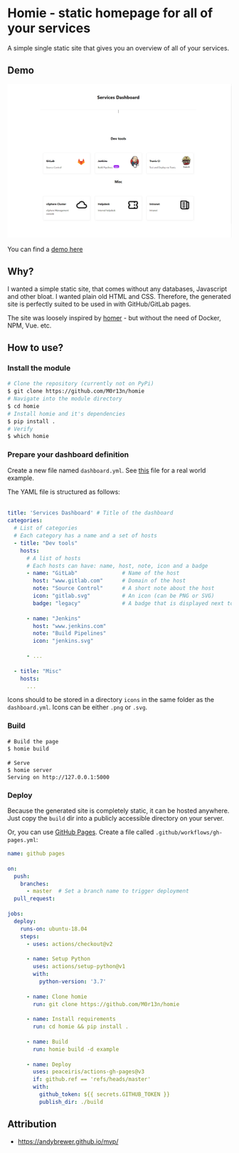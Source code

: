 # Homie - static homepage for all of your services

A simple single static site that gives you an overview of all of your services.

## Demo
![](https://github.com/M0r13n/homie/blob/master/img/img.png)

You can find a [demo here](https://leonmortenrichter.de/homie/)

## Why?

I wanted a simple static site, that comes without any databases, Javascript and other bloat. I wanted plain old HTML and CSS. Therefore, the generated
site is perfectly suited to be used in with GitHub/GitLab pages.

The site was loosely inspired by [homer](https://github.com/bastienwirtz/homer) - but without the need of Docker, NPM, Vue. etc.

## How to use?

### Install the module

```bash
# Clone the repository (currently not on PyPi)
$ git clone https://github.com/M0r13n/homie
# Navigate into the module directory
$ cd homie
# Install homie and it's dependencies
$ pip install .
# Verify
$ which homie
```

### Prepare your dashboard definition
Create a new file named `dashboard.yml`. See [this](https://github.com/M0r13n/homie/blob/master/example/dashboard.yaml) file for a real world example.

The YAML file is structured as follows:

```yaml
  
title: 'Services Dashboard' # Title of the dashboard
categories: 
  # List of categories
  # Each category has a name and a set of hosts
  - title: "Dev tools"
    hosts:
      # A list of hosts
      # Each hosts can have: name, host, note, icon and a badge
      - name: "GitLab"              # Name of the host
        host: "www.gitlab.com"      # Domain of the host
        note: "Source Control"      # A short note about the host
        icon: "gitlab.svg"          # An icon (can be PNG or SVG)
        badge: "legacy"             # A badge that is displayed next to the note

      - name: "Jenkins"
        host: "www.jenkins.com"
        note: "Build Pipelines"
        icon: "jenkins.svg"

      - ...

  - title: "Misc"
    hosts:
      ...
```

Icons should to be stored in a directory `icons` in the same folder as the `dashboard.yml`.
Icons can be either `.png` or `.svg`.

### Build
```
# Build the page
$ homie build

# Serve
$ homie server
Serving on http://127.0.0.1:5000

```

### Deploy
Because the generated site is completely static, it can be hosted anywhere. Just copy the `build` dir into a publicly accessible directory on your server.

Or, you can use [GitHub Pages](https://pages.github.com/). Create a file called `.github/workflows/gh-pages.yml`:


```yaml
name: github pages

on:
  push:
    branches:
      - master  # Set a branch name to trigger deployment
  pull_request:

jobs:
  deploy:
    runs-on: ubuntu-18.04
    steps:
      - uses: actions/checkout@v2

      - name: Setup Python
        uses: actions/setup-python@v1
        with:
          python-version: '3.7'
          
      - name: Clone homie
        run: git clone https://github.com/M0r13n/homie

      - name: Install requirements
        run: cd homie && pip install .

      - name: Build
        run: homie build -d example

      - name: Deploy
        uses: peaceiris/actions-gh-pages@v3
        if: github.ref == 'refs/heads/master'
        with:
          github_token: ${{ secrets.GITHUB_TOKEN }}
          publish_dir: ./build

```
 
## Attribution
- https://andybrewer.github.io/mvp/
